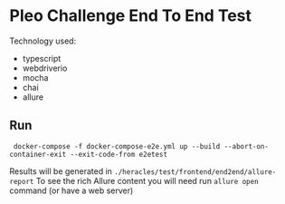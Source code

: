 Pleo Challenge End To End Test
==============================

Technology used:
- typescript
- webdriverio
- mocha
- chai
- allure


Run
---
```
 docker-compose -f docker-compose-e2e.yml up --build --abort-on-container-exit --exit-code-from e2etest
```
Results will be generated in `./heracles/test/frontend/end2end/allure-report`
To see the rich Allure content you will need run `allure open` command (or have a web server)